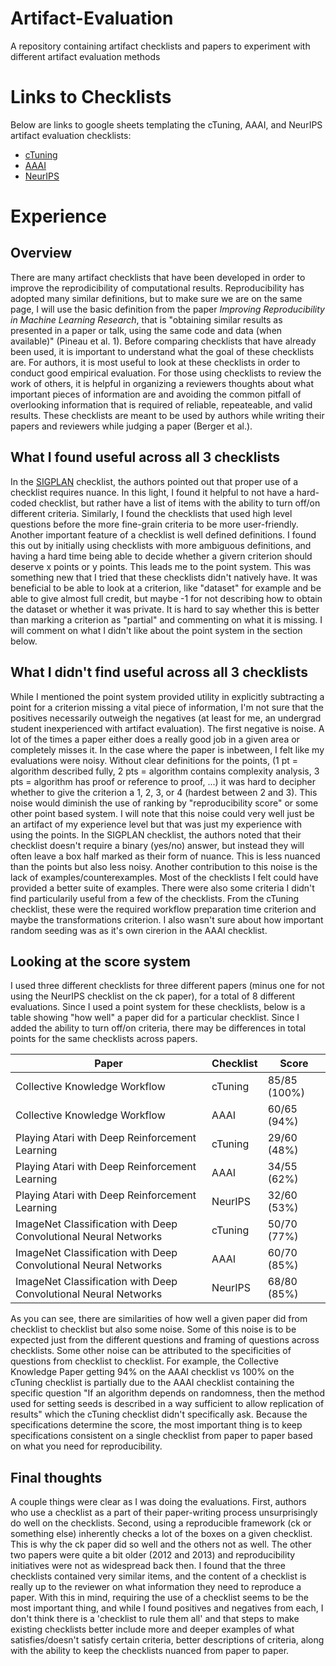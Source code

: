 # Artifact-Evaluation
A repository containing artifact checklists and papers to experiment with different artifact evaluation methods
# Links to Checklists
Below are links to google sheets templating the cTuning, AAAI, and NeurIPS artifact evaluation checklists:
* [cTuning](https://docs.google.com/spreadsheets/d/1wEZPmnEjxzoPHyXC8pxvdrPdjtP_ek3rX5gu5sxbkps/edit?usp=sharing)
* [AAAI](https://docs.google.com/spreadsheets/d/1F5w-P3W9TkMXlU77WhkLY3tXrgoIB__bjD8ZD5PCZp4/edit?usp=sharing)
* [NeurIPS](https://docs.google.com/spreadsheets/d/178LMK6wNu7a7frdwJE3SJDrWffHDdgcScYk5jiepaTI/edit?usp=sharing)
# Experience
## Overview
There are many artifact checklists that have been developed in order to improve the reprodicibility of computational results. Reproducibility has adopted many similar definitions, but to make sure we are on the same page, I will use the basic definition from the paper *Improving Reproducibility in Machine Learning Research*, that is "obtaining similar results as presented in a paper or talk, using the same code and data (when available)" (Pineau et al. 1). Before comparing checklists that have already been used, it is important to understand what the goal of these checklists are. For authors, it is most useful to look at these checklists in order to conduct good empirical evaluation. For those using checklists to review the work of others, it is helpful in organizing a reviewers thoughts about what important pieces of information are and avoiding the common pitfall of overlooking information that is required of reliable, repeateable, and valid results. These checklists are meant to be used by authors while writing their papers and reviewers while judging a paper (Berger et al.).
## What I found useful across all 3 checklists
In the [SIGPLAN](https://www.sigarch.org/a-checklist-manifesto-for-empirical-evaluation-a-preemptive-strike-against-a-replication-crisis-in-computer-science/#undefined) checklist, the authors pointed out that proper use of a checklist requires nuance. In this light, I found it helpful to not have a hard-coded checklist, but rather have a list of items with the ability to turn off/on different criteria. Similarly, I found the checklists that used high level questions before the more fine-grain criteria to be more user-friendly. Another important feature of a checklist is well defined definitions. I found this out by initially using checklists with more ambiguous definitions, and having a hard time being able to decide whether a givern criterion should deserve x points or y points. This leads me to the point system. This was something new that I tried that these checklists didn't natively have. It was beneficial to be able to look at a criterion, like "dataset" for example and be able to give almost full credit, but maybe -1 for not describing how to obtain the dataset or whether it was private. It is hard to say whether this is better than marking a criterion as "partial" and commenting on what it is missing. I will comment on what I didn't like about the point system in the section below.
## What I didn't find useful across all 3 checklists
While I mentioned the point system provided utility in explicitly subtracting a point for a criterion missing a vital piece of information, I'm not sure that the positives necessarily outweigh the negatives (at least for me, an undergrad student inexperienced with artifact evaluation). The first negative is noise. A lot of the times a paper either does a really good job in a given area or completely misses it. In the case where the paper is inbetween, I felt like my evaluations were noisy. Without clear definitions for the points, (1 pt = algorithm described fully, 2 pts = algorithm contains complexity analysis, 3 pts = algorithm has proof or reference to proof, ...) it was hard to decipher whether to give the criterion a 1, 2, 3, or 4 (hardest between 2 and 3). This noise would diminish the use of ranking by "reproducibility score" or some other point based system. I will note that this noise could very well just be an artifact of my experience level but that was just my experience with using the points. In the SIGPLAN checklist, the authors noted that their checklist doesn't require a binary (yes/no) answer, but instead they will often leave a box half marked as their form of nuance. This is less nuanced than the points but also less noisy. Another contribution to this noise is the lack of examples/counterexamples. Most of the checklists I felt could have provided a better suite of examples. There were also some criteria I didn't find particularily useful from a few of the checklists. From the cTuning checklist, these were the required workflow preparation time criterion and maybe the transformations criterion. I also wasn't sure about how important random seeding was as it's own cirerion in the AAAI checklist.
## Looking at the score system
I used three different checklists for three different papers (minus one for not using the NeurIPS checklist on the ck paper), for a total of 8 different evaluations. Since I used a point system for these checklists, below is a table showing "how well" a paper did for a particular checklist. Since I added the ability to turn off/on criteria, there may be differences in total points for the same checklists across papers.

| Paper | Checklist | Score |
|-------|-----------|-------|
| Collective Knowledge Workflow | cTuning | 85/85 (100%) |
| Collective Knowledge Workflow | AAAI | 60/65 (94%) |
| Playing Atari with Deep Reinforcement Learning | cTuning | 29/60 (48%) |
| Playing Atari with Deep Reinforcement Learning | AAAI | 34/55 (62%) |
| Playing Atari with Deep Reinforcement Learning | NeurIPS | 32/60 (53%) |
| ImageNet Classification with Deep Convolutional Neural Networks | cTuning | 50/70 (77%) |
| ImageNet Classification with Deep Convolutional Neural Networks | AAAI | 60/70 (85%) |
| ImageNet Classification with Deep Convolutional Neural Networks | NeurIPS | 68/80 (85%) |

As you can see, there are similarities of how well a given paper did from checklist to checklist but also some noise. Some of this noise is to be expected just from the different questions and framing of questions across checklists. Some other noise can be attributed to the specificities of questions from checklist to checklist. For example, the Collective Knowledge Paper getting 94% on the AAAI checklist vs 100% on the cTuning checklist is partially due to the AAAI checklist containing the specific question "If an algorithm depends on randomness, then the method used for setting seeds is described in a way sufficient to allow replication of results" which the cTuning checklist didn't specifically ask. Because the specifications determine the score, the most important thing is to keep specifications consistent on a single checklist from paper to paper based on what you need for reproducibility.

## Final thoughts
A couple things were clear as I was doing the evaluations. First, authors who use a checklist as a part of their paper-writing process unsurprisingly do well on the checklists. Second, using a reproducible framework (ck or something else) inherently checks a lot of the boxes on a given checklist. This is why the ck paper did so well and the others not as well. The other two papers were quite a bit older (2012 and 2013) and reproducibility initiatives were not as widespread back then. I found that the three checklists contained very similar items, and the content of a checklist is really up to the reviewer on what information they need to reproduce a paper. With this in mind, requiring the use of a checklist seems to be the most important thing, and while I found positives and negatives from each, I don't think there is a 'checklist to rule them all' and that steps to make existing checklists better include more and deeper examples of what satisfies/doesn't satisfy certain criteria, better descriptions of criteria, along with the ability to keep the checklists nuanced from paper to paper.
